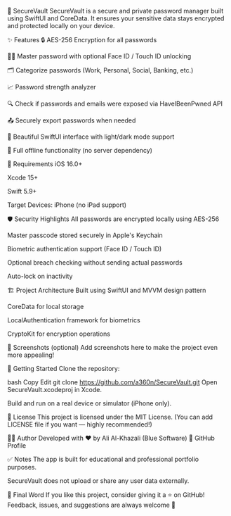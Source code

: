 🔐 SecureVault
SecureVault is a secure and private password manager built using SwiftUI and CoreData.
It ensures your sensitive data stays encrypted and protected locally on your device.

✨ Features
🔒 AES-256 Encryption for all passwords

👨‍💻 Master password with optional Face ID / Touch ID unlocking

🗂️ Categorize passwords (Work, Personal, Social, Banking, etc.)

📈 Password strength analyzer

🔍 Check if passwords and emails were exposed via HaveIBeenPwned API

📤 Securely export passwords when needed

🎨 Beautiful SwiftUI interface with light/dark mode support

🚀 Full offline functionality (no server dependency)

📱 Requirements
iOS 16.0+

Xcode 15+

Swift 5.9+

Target Devices: iPhone (no iPad support)

🛡️ Security Highlights
All passwords are encrypted locally using AES-256

Master passcode stored securely in Apple's Keychain

Biometric authentication support (Face ID / Touch ID)

Optional breach checking without sending actual passwords

Auto-lock on inactivity

🏗️ Project Architecture
Built using SwiftUI and MVVM design pattern

CoreData for local storage

LocalAuthentication framework for biometrics

CryptoKit for encryption operations

📸 Screenshots (optional)
Add screenshots here to make the project even more appealing!

🚀 Getting Started
Clone the repository:

bash
Copy
Edit
git clone https://github.com/a360n/SecureVault.git
Open SecureVault.xcodeproj in Xcode.

Build and run on a real device or simulator (iPhone only).

📄 License
This project is licensed under the MIT License.
(You can add LICENSE file if you want — highly recommended!)

👨‍💻 Author
Developed with ❤️ by Ali Al-Khazali (Blue Software)
🔗 GitHub Profile

✅ Notes
The app is built for educational and professional portfolio purposes.

SecureVault does not upload or share any user data externally.

🎯 Final Word
If you like this project, consider giving it a ⭐️ on GitHub!
Feedback, issues, and suggestions are always welcome 🙏


